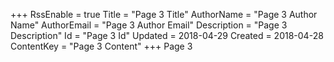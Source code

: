 +++
RssEnable = true
Title = "Page 3 Title"
AuthorName = "Page 3 Author Name"
AuthorEmail = "Page 3 Author Email"
Description = "Page 3 Description"
Id = "Page 3 Id"
Updated = 2018-04-29
Created = 2018-04-28
ContentKey = "Page 3 Content"
+++
Page 3
